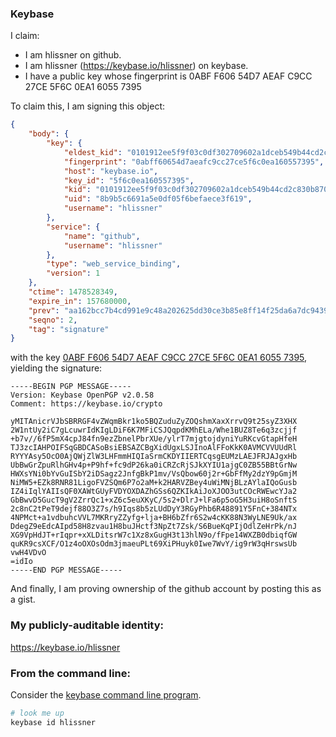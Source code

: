 ### Keybase 

I claim:

  * I am hlissner on github.
  * I am hlissner (https://keybase.io/hlissner) on keybase.
  * I have a public key whose fingerprint is 0ABF F606 54D7 AEAF C9CC  27CE 5F6C 0EA1 6055 7395

To claim this, I am signing this object:

```json
{
    "body": {
        "key": {
            "eldest_kid": "0101912ee5f9f03c0df302709602a1dceb549b44cd2c830b870d2aece7833d6765a50a",
            "fingerprint": "0abff60654d7aeafc9cc27ce5f6c0ea160557395",
            "host": "keybase.io",
            "key_id": "5f6c0ea160557395",
            "kid": "0101912ee5f9f03c0df302709602a1dceb549b44cd2c830b870d2aece7833d6765a50a",
            "uid": "8b9b5c6691a5e0df05f6befaece3f619",
            "username": "hlissner"
        },
        "service": {
            "name": "github",
            "username": "hlissner"
        },
        "type": "web_service_binding",
        "version": 1
    },
    "ctime": 1478528349,
    "expire_in": 157680000,
    "prev": "aa162bcc7b4cd991e9c48a202625dd30ce3b85e8ff14f25da6a7dc9439935cf8",
    "seqno": 2,
    "tag": "signature"
}
```

with the key [0ABF F606 54D7 AEAF C9CC  27CE 5F6C 0EA1 6055 7395](https://keybase.io/hlissner), yielding the signature:

```
-----BEGIN PGP MESSAGE-----
Version: Keybase OpenPGP v2.0.58
Comment: https://keybase.io/crypto

yMITAnicrVJbSBRRGF4vZWqmBkr1ko5BQZuduZyZOQshmXaxXrrvQ9t25syZ3XHX
2W1ntUy2iC7gLcuwrIdKIgLDiF6K7MFiCSJQqpdKMhELa/Whe1BUZ8Te6q3zcjjf
+b7v//6fP5mX4cpJ84fn9ezZbnelPbrXUe/ylrT7mjgtojdyniYuRKcvGtapHfeH
TJ3zcIAHPOIFSqGBDCASoBsiEBSAZCBgXidUgxLSJInoAlFFoKkK0AVMCVVUUdRl
RYYYAsy5OcO0AjQWjZlW3LHFmmHIQIaSrmCKDYIIERTCqsgEUMzLAEJFRJAJgxHb
UbBwGrZpuRlhGHv4p+P9hf+fc9dP26ka0iCRZcRjSJkXYIU1ajgC0ZB55BBtGrNw
HWXsYNi0bYvGuISbY2iDSagz2JnfgBkP1mv/VsQbow60j2r+GbFfMy2dzY9pGmjM
NiMW5+EZk8RNR81LigoFVZSQm6P7o2aM+k2HARVZBey4uWiMNjBLzAYlaIQoGusb
IZ4iIqlYAIIsQF0XAWtGUyFVDYOXDAZhGSs6QZKIkAiJoXJOO3utCOcRWEwcYJa2
GbBwvD5GucT9gV2ZrrQc1+xZ6c5euXKyC/5s2+DlrJ+lFa6p5oG5H3uiH8oSnftS
2c8nC2tPeT9dejf88O3Z7s/h9Iqs8b5zLUdDyY3RGyPhb6R48891Y5FnC+384NTx
4NPMct+a1vdbuhcVVL7MKRryZZyfg+lja+BH6bZfr6S2w4cKK88N3WyLNE9Uk/ax
DdegZ9eEdcAIpd58H8zvau1H8buJHctf3NpZt7Zsk/S6BueKqPIjOdlZeHrPk/nJ
XG9VpHdJT+rIqpr+xXLDitsrW7c1Xz8xGugH3t13hlN9o/fFpe14WXZB0dbiqfGW
quKR9csXCF/O1z4oOXOsOdm3jmaeuPLt69XiPHuyk0Iwe7WvY/ig9rW3qHrswsUb
vwH4VDvO
=idIo
-----END PGP MESSAGE-----

```

And finally, I am proving ownership of the github account by posting this as a gist.

### My publicly-auditable identity:

https://keybase.io/hlissner

### From the command line:

Consider the [keybase command line program](https://keybase.io/download).

```bash
# look me up
keybase id hlissner
```
